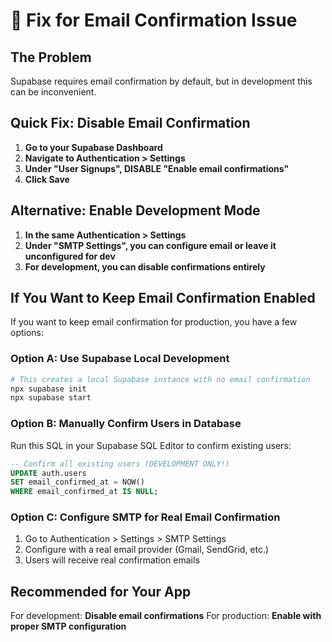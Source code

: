 # 🔧 Fix for Email Confirmation Issue

## The Problem
Supabase requires email confirmation by default, but in development this can be inconvenient.

## Quick Fix: Disable Email Confirmation

1. **Go to your Supabase Dashboard**
2. **Navigate to Authentication > Settings**
3. **Under "User Signups", DISABLE "Enable email confirmations"**
4. **Click Save**

## Alternative: Enable Development Mode

1. **In the same Authentication > Settings**
2. **Under "SMTP Settings", you can configure email or leave it unconfigured for dev**
3. **For development, you can disable confirmations entirely**

## If You Want to Keep Email Confirmation Enabled

If you want to keep email confirmation for production, you have a few options:

### Option A: Use Supabase Local Development
```bash
# This creates a local Supabase instance with no email confirmation
npx supabase init
npx supabase start
```

### Option B: Manually Confirm Users in Database
Run this SQL in your Supabase SQL Editor to confirm existing users:

```sql
-- Confirm all existing users (DEVELOPMENT ONLY!)
UPDATE auth.users 
SET email_confirmed_at = NOW() 
WHERE email_confirmed_at IS NULL;
```

### Option C: Configure SMTP for Real Email Confirmation
1. Go to Authentication > Settings > SMTP Settings
2. Configure with a real email provider (Gmail, SendGrid, etc.)
3. Users will receive real confirmation emails

## Recommended for Your App
For development: **Disable email confirmations**
For production: **Enable with proper SMTP configuration**
